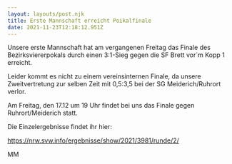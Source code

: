 ```yaml
---
layout: layouts/post.njk
title: Erste Mannschaft erreicht Poikalfinale
date: 2021-11-23T12:18:12.951Z
---
```

Unsere erste Mannschaft hat am vergangenen Freitag das Finale des Bezirksviererpokals durch einen 3:1-Sieg gegen die SF Brett vor`m Kopp 1 erreicht.

Leider kommt es nicht zu einem vereinsinternen Finale, da unsere Zweitvertretung zur selben Zeit mit 0,5:3,5 bei der SG Meiderich/Ruhrort verlor.

Am Freitag, den 17.12 um 19 Uhr findet bei uns das Finale gegen Ruhrort/Meiderich statt. 

Die Einzelergebnisse findet ihr hier:

https://nrw.svw.info/ergebnisse/show/2021/3981/runde/2/



MM